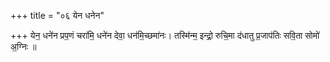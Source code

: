 +++
title = "०६ येन धनेन"

+++
येन॒ धने॑न प्रप॒णं चरा॑मि॒ धने॑न देवा॒ धन॑मि॒च्छमा॑नः। तस्मि॑न्म॒ इन्द्रो॒ रुचि॒मा द॑धातु प्र॒जाप॑तिः सवि॒ता सोमो॑ अ॒ग्निः ॥